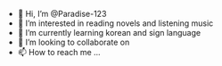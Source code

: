 - 👋 Hi, I’m @Paradise-123
- 👀 I’m interested in reading novels and listening music
- 🌱 I’m currently learning korean and sign language
- 💞️ I’m looking to collaborate on 
- 📫 How to reach me ...

<!---
Paradise-123/Paradise-123 is a ✨ special ✨ repository because its `README.md` (this file) appears on your GitHub profile.
You can click the Preview link to take a look at your changes.
--->
